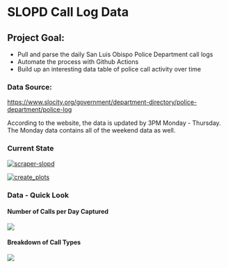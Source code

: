 # SLOPD Call Log Data

## Project Goal: 
  + Pull and parse the daily San Luis Obispo Police Department call logs 
  + Automate the process with Github Actions
  + Build up an interesting data table of police call activity over time

### Data Source:
https://www.slocity.org/government/department-directory/police-department/police-log

According to the website, the data is updated by 3PM Monday - Thursday. The Monday data contains all of the weekend data as well.

### Current State

[![scraper-slopd](https://github.com/nagol/SLOPD_data/actions/workflows/main.yml/badge.svg)](https://github.com/nagol/SLOPD_data/actions/workflows/main.yml)

[![create_plots](https://github.com/nagol/SLOPD_data/actions/workflows/create_plots.yml/badge.svg?branch=main&event=workflow_run)](https://github.com/nagol/SLOPD_data/actions/workflows/create_plots.yml)


### Data - Quick Look

#### Number of Calls per Day Captured

![](../main/img/time_series_plot.png)


#### Breakdown of Call Types

![](../main/img/barchart.png)
